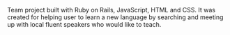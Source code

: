 Team project built with Ruby on Rails, JavaScript, HTML and CSS. It was created for helping user to learn a new language by searching and meeting up with local fluent speakers who would like to teach. 
